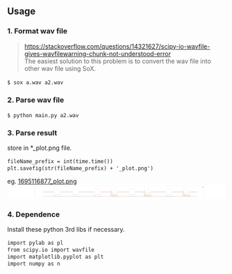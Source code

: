 ## Usage
### 1. Format wav file
> https://stackoverflow.com/questions/14321627/scipy-io-wavfile-gives-wavfilewarning-chunk-not-understood-error   
> The easiest solution to this problem is to convert the wav file into other wav file using SoX.

`$ sox a.wav a2.wav`

### 2. Parse wav file 
`$ python main.py a2.wav`


### 3. Parse result
store in \*\_plot.png file.
```
fileName_prefix = int(time.time())
plt.savefig(str(fileName_prefix) + '_plot.png')
```

eg. [1695116877_plot.png](https://raw.githubusercontent.com/lucyking/wav_parse/main/1695116877_plot.png) ![png1](1695116877_plot.png)


### 4. Dependence
Install these python 3rd libs if necessary.
```
import pylab as pl
from scipy.io import wavfile
import matplotlib.pyplot as plt
import numpy as n
```
